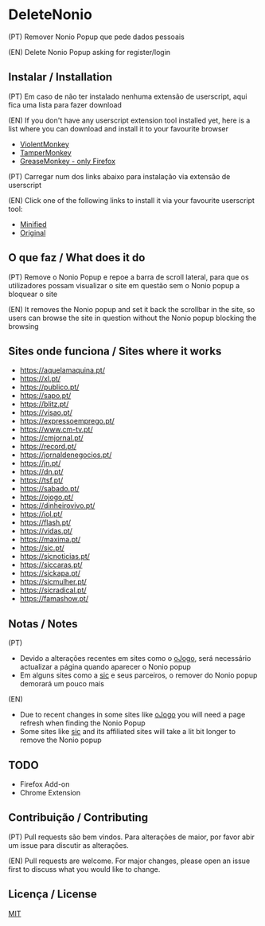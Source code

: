 # DeleteNonio

(PT) Remover Nonio Popup que pede dados pessoais

(EN) Delete Nonio Popup asking for register/login

## Instalar / Installation

(PT) Em caso de não ter instalado nenhuma extensão de userscript, aqui fica uma lista para fazer download

(EN) If you don't have any userscript extension tool installed yet, here is a list where you can download and install it to your favourite browser

- [ViolentMonkey](https://violentmonkey.github.io/get-it/)
- [TamperMonkey](https://www.tampermonkey.net/)
- [GreaseMonkey - only Firefox](https://addons.mozilla.org/en-US/firefox/addon/greasemonkey/)

(PT) Carregar num dos links abaixo para instalação via extensão de userscript

(EN) Click one of the following links to install it via your favourite userscript tool:

- [Minified](https://raw.githubusercontent.com/dippas/DeleteNonio/master/js/deleteNonio.min.user.js)
- [Original](https://raw.githubusercontent.com/dippas/DeleteNonio/master/js/deleteNonio.user.js)

## O que faz / What does it do

(PT) Remove o Nonio Popup e repoe a barra de scroll lateral, para que os utilizadores possam visualizar o site em questão sem o Nonio popup a bloquear o site

(EN) It removes the Nonio popup and set it back the scrollbar in the site, so users can browse the site in question without the Nonio popup blocking the browsing

## Sites onde funciona / Sites where it works

- <https://aquelamaquina.pt/>
- <https://xl.pt/>
- <https://publico.pt/>
- <https://sapo.pt/>
- <https://blitz.pt/>
- <https://visao.pt/>
- <https://expressoemprego.pt/>
- <https://www.cm-tv.pt/>
- <https://cmjornal.pt/>
- <https://record.pt/>
- <https://jornaldenegocios.pt/>
- <https://jn.pt/>
- <https://dn.pt/>
- <https://tsf.pt/>
- <https://sabado.pt/>
- <https://ojogo.pt/>
- <https://dinheirovivo.pt/>
- <https://iol.pt/>
- <https://flash.pt/>
- <https://vidas.pt/>
- <https://maxima.pt/>
- <https://sic.pt/>
- <https://sicnoticias.pt/>
- <https://siccaras.pt/>
- <https://sickapa.pt/>
- <https://sicmulher.pt/>
- <https://sicradical.pt/>
- <https://famashow.pt/>

## Notas / Notes

(PT)

- Devido a alterações recentes em sites como o [oJogo](https://ojogo.pt/), será necessário actualizar a página quando aparecer o Nonio popup
- Em alguns sites como a [sic](https://sic.pt) e seus parceiros, o remover do Nonio popup demorará um pouco mais

(EN)

- Due to recent changes in some sites like [oJogo](https://ojogo.pt/) you will need a page refresh when finding the Nonio Popup
- Some sites like [sic](https://sic.pt) and its affiliated sites will take a lit bit longer to remove the Nonio popup

## TODO

- Firefox Add-on
- Chrome Extension

## Contribuição / Contributing

(PT) Pull requests são bem vindos. Para alterações de maior, por favor abir um issue para discutir as alterações.

(EN) Pull requests are welcome. For major changes, please open an issue first to discuss what you would like to change.

## Licença / License

[MIT](https://choosealicense.com/licenses/mit/)

